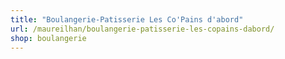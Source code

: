 ```yaml
---
title: "Boulangerie-Patisserie Les Co'Pains d'abord"
url: /maureilhan/boulangerie-patisserie-les-copains-dabord/
shop: boulangerie
---
```

